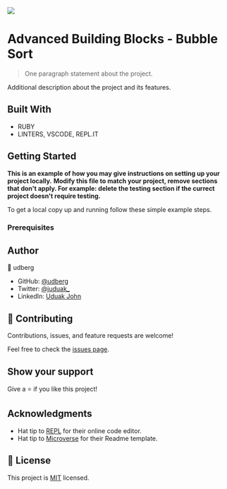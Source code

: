 ![](https://img.shields.io/badge/Microverse-blueviolet)

# Advanced Building Blocks - Bubble Sort

> One paragraph statement about the project.



Additional description about the project and its features.

## Built With

- RUBY
- LINTERS, VSCODE, REPL.IT




## Getting Started

**This is an example of how you may give instructions on setting up your project locally.**
**Modify this file to match your project, remove sections that don't apply. For example: delete the testing section if the currect project doesn't require testing.**


To get a local copy up and running follow these simple example steps.

### Prerequisites


## Author

👤 udberg

- GitHub: [@udberg](https://github.com/udberg)
- Twitter: [@juduak_](https://twitter.com/juduak_)
- LinkedIn: [Uduak John](https://www.linkedin.com/in/uduak-john-090059105/)



## 🤝 Contributing

Contributions, issues, and feature requests are welcome!

Feel free to check the [issues page](issues/).

## Show your support

Give a ⭐️ if you like this project!

## Acknowledgments

- Hat tip to [REPL](https://repl.it/~) for their online code editor.
- Hat tip to [Microverse](https://github.com/microverseinc) for their Readme template.

## 📝 License

This project is [MIT](https://opensource.org/licenses/MIT) licensed.
